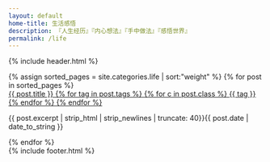 ```yaml
---
layout: default
home-title: 生活感悟
description: 『人生经历』『内心想法』『手中做法』『感悟世界』
permalink: /life
---
```


{% include header.html %}
<main aria-labelledby="main-title" class="home">
			<div class="theme-default-content custom content__default">
				<div>
					<div class="features" style="margin-top: 0;padding-top: 0;border-top: none;">
						{% assign sorted_pages = site.categories.life | sort:"weight" %}
						{% for post in sorted_pages %}
						<div class="feature">
								<a href="{{ post.url }}" target="_blank" class="flex">
									{{ post.title }}
									{% for tag in post.tags %}
									{% for c in post.class %}
									<span class="{{ c }}">{{ tag }}</span>
									{% endfor %}
									{% endfor %}
								</a>
							<p class="post-excerpt">{{ post.excerpt | strip_html | strip_newlines | truncate: 40}}<time class="post-date" datetime="{{ post.date | date:"%y-%m-%d" }}">{{ post.date | date_to_string }}</time></p>
						</div>
						{% endfor %}
					</div>
					<!--<div class="tip">提示：末尾带有 <div class="icon-svg icon-svg-tm" style="height:16px;width:16px;"></div> 图标的表示脚本</div>-->
				</div>
			</div>
			{% include footer.html %}

</main>
